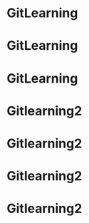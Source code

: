 # GitLearning
# GitLearning
# GitLearning
# Gitlearning2
# Gitlearning2
# Gitlearning2
# Gitlearning2
